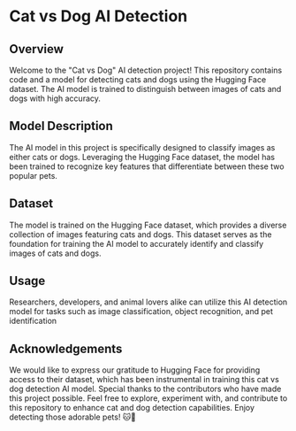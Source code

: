 # Cat vs Dog AI Detection

## Overview

Welcome to the "Cat vs Dog" AI detection project! This repository contains code and a model for detecting cats and dogs using the Hugging Face dataset. The AI model is trained to distinguish between images of cats and dogs with high accuracy.

## Model Description

The AI model in this project is specifically designed to classify images as either cats or dogs. Leveraging the Hugging Face dataset, the model has been trained to recognize key features that differentiate between these two popular pets.

## Dataset

The model is trained on the Hugging Face dataset, which provides a diverse collection of images featuring cats and dogs. This dataset serves as the foundation for training the AI model to accurately identify and classify images of cats and dogs.

## Usage

Researchers, developers, and animal lovers alike can utilize this AI detection model for tasks such as image classification, object recognition, and pet identification

## Acknowledgements

We would like to express our gratitude to Hugging Face for providing access to their dataset, which has been instrumental in training this cat vs dog detection AI model. Special thanks to the contributors who have made this project possible. Feel free to explore, experiment with, and contribute to this repository to enhance cat and dog detection capabilities. Enjoy detecting those adorable pets! 🐱🐶
